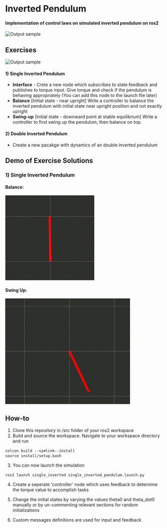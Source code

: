 # Inverted Pendulum
#### Implementation of control laws on simulated inverted pendulum on ros2

![Output sample](illustrations/screen-capture.gif)

## Exercises
![Output sample](illustrations/diagram.gif)
#### 1) Single Inverted Pendulum
- **Interface** - Crete a new node which subscribes to state feedback and publishes to torque input. Give torque and check if the pendulum is behaving appropriately (You can add this node to the launch file later)
- **Balance** [Initial state - near upright] Write a controller to balance the inverted pendulum with initial state near upright position and not exactly upright
- **Swing-up** [Initial state - downward point at stable equilibrium] Write a controller to first swing up the pendulum, then balance on top.

#### 2) Double Inverted Pendulum
- Create a new pacakge with dynamics of an double inverted pendulum

## Demo of Exercise Solutions

### 1) Single Inverted Pendulum

#### Balance:
![Part B Demo](illustrations/part-b-demo.gif)

#### Swing Up:
![Part C Demo](illustrations/part-c-demo.gif)

## How-to
1. Clone this repository in /src folder of your ros2 workspace
2. Build and source the workspace. Navigate to your workspace directory and run
```
colcon build --symlink--install
source install/setup.bash
```
3. You can now launch the simulation
```
ros2 launch single_inverted single_inverted_pendulum.launch.py
```
4. Create a seperate 'controller' node which uses feedback to determine the torque value to accomplish tasks

5. Change the initial states by varying the values theta0 and theta_dot0 manually or by un-commenting relevant sections for random initializations
6. Custom messages definitions are used for input and feedback 

